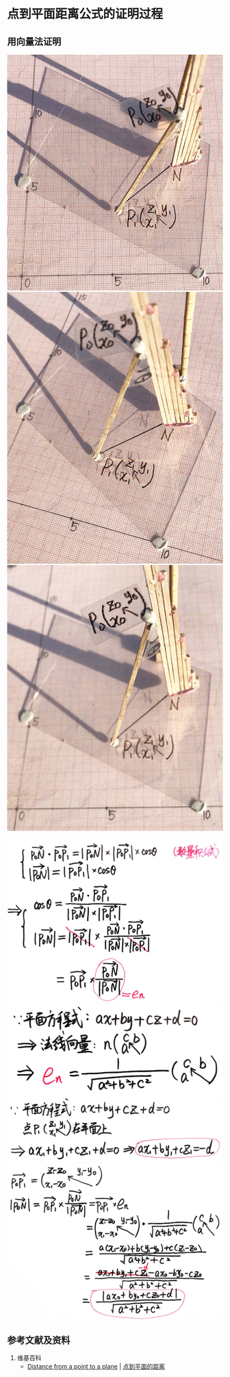 # 点到平面距离公式的证明过程

## 用向量法证明

![](/images/线性代数/用坐标法验证向量的运算法则/距离公式/点到平面距离公式的证明过程/1a1.jpg)
![](/images/线性代数/用坐标法验证向量的运算法则/距离公式/点到平面距离公式的证明过程/1a2.jpg)
![](/images/线性代数/用坐标法验证向量的运算法则/距离公式/点到平面距离公式的证明过程/1a3.jpg)

![](/images/线性代数/用坐标法验证向量的运算法则/距离公式/点到平面距离公式的证明过程/2a1.jpg)
![](/images/线性代数/用坐标法验证向量的运算法则/距离公式/点到平面距离公式的证明过程/2a2.jpg)
![](/images/线性代数/用坐标法验证向量的运算法则/距离公式/点到平面距离公式的证明过程/2a3.jpg)
![](/images/线性代数/用坐标法验证向量的运算法则/距离公式/点到平面距离公式的证明过程/2a4.jpg)

## 参考文献及资料

1. 维基百科
	- [Distance from a point to a plane](https://en.wikipedia.org/wiki/Distance_from_a_point_to_a_plane) | [点到平面的距离](https://zh.wikipedia.org/wiki/%E8%B7%9D%E7%A6%BB#%E7%82%B9%E5%88%B0%E5%B9%B3%E9%9D%A2%E7%9A%84%E8%B7%9D%E9%9B%A2) 
